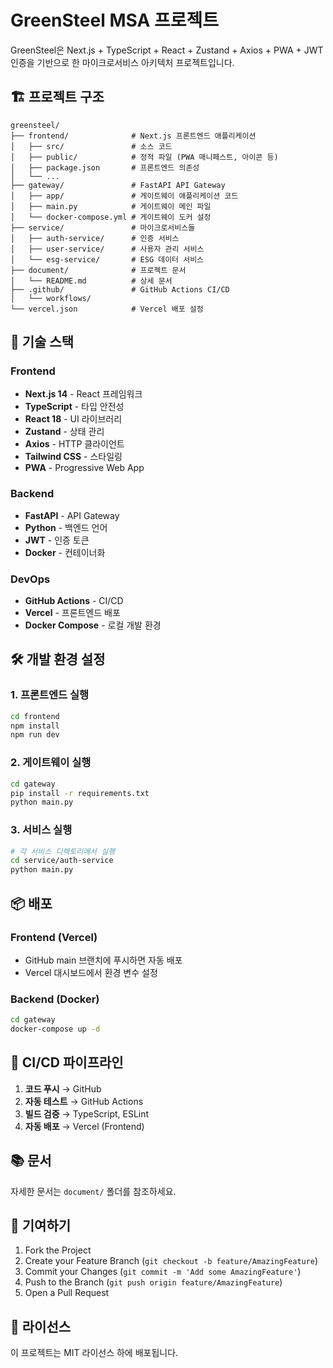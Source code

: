 # GreenSteel MSA 프로젝트

GreenSteel은 Next.js + TypeScript + React + Zustand + Axios + PWA + JWT 인증을 기반으로 한 마이크로서비스 아키텍처 프로젝트입니다.

## 🏗️ 프로젝트 구조

```
greensteel/
├── frontend/              # Next.js 프론트엔드 애플리케이션
│   ├── src/               # 소스 코드
│   ├── public/            # 정적 파일 (PWA 매니페스트, 아이콘 등)
│   ├── package.json       # 프론트엔드 의존성
│   └── ...
├── gateway/               # FastAPI API Gateway
│   ├── app/               # 게이트웨이 애플리케이션 코드
│   ├── main.py            # 게이트웨이 메인 파일
│   └── docker-compose.yml # 게이트웨이 도커 설정
├── service/               # 마이크로서비스들
│   ├── auth-service/      # 인증 서비스
│   ├── user-service/      # 사용자 관리 서비스
│   └── esg-service/       # ESG 데이터 서비스
├── document/              # 프로젝트 문서
│   └── README.md          # 상세 문서
├── .github/               # GitHub Actions CI/CD
│   └── workflows/
└── vercel.json            # Vercel 배포 설정
```

## 🚀 기술 스택

### Frontend
- **Next.js 14** - React 프레임워크
- **TypeScript** - 타입 안전성
- **React 18** - UI 라이브러리
- **Zustand** - 상태 관리
- **Axios** - HTTP 클라이언트
- **Tailwind CSS** - 스타일링
- **PWA** - Progressive Web App

### Backend
- **FastAPI** - API Gateway
- **Python** - 백엔드 언어
- **JWT** - 인증 토큰
- **Docker** - 컨테이너화

### DevOps
- **GitHub Actions** - CI/CD
- **Vercel** - 프론트엔드 배포
- **Docker Compose** - 로컬 개발 환경

## 🛠️ 개발 환경 설정

### 1. 프론트엔드 실행
```bash
cd frontend
npm install
npm run dev
```

### 2. 게이트웨이 실행
```bash
cd gateway
pip install -r requirements.txt
python main.py
```

### 3. 서비스 실행
```bash
# 각 서비스 디렉토리에서 실행
cd service/auth-service
python main.py
```

## 📦 배포

### Frontend (Vercel)
- GitHub main 브랜치에 푸시하면 자동 배포
- Vercel 대시보드에서 환경 변수 설정

### Backend (Docker)
```bash
cd gateway
docker-compose up -d
```

## 🔄 CI/CD 파이프라인

1. **코드 푸시** → GitHub
2. **자동 테스트** → GitHub Actions
3. **빌드 검증** → TypeScript, ESLint
4. **자동 배포** → Vercel (Frontend)

## 📚 문서

자세한 문서는 `document/` 폴더를 참조하세요.

## 🤝 기여하기

1. Fork the Project
2. Create your Feature Branch (`git checkout -b feature/AmazingFeature`)
3. Commit your Changes (`git commit -m 'Add some AmazingFeature'`)
4. Push to the Branch (`git push origin feature/AmazingFeature`)
5. Open a Pull Request

## 📄 라이선스

이 프로젝트는 MIT 라이선스 하에 배포됩니다. 
